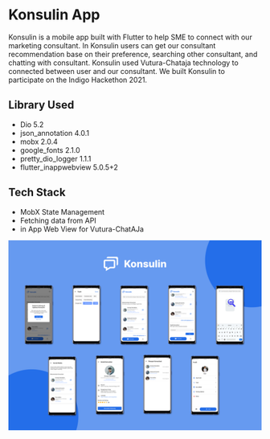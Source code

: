 # Konsulin App

Konsulin is a mobile app built with Flutter to help SME to connect with our marketing consultant. In Konsulin users can get our consultant recommendation base on their preference, searching other consultant, and chatting with consultant. Konsulin used Vutura-Chataja technology to connected between user and our consultant. We built Konsulin to participate on the Indigo Hackethon 2021.

## Library Used

- Dio 5.2
- json_annotation 4.0.1
- mobx 2.0.4
- google_fonts 2.1.0
- pretty_dio_logger 1.1.1
- flutter_inappwebview 5.0.5+2

## Tech Stack

- MobX State Management
- Fetching data from API
- in App Web View for Vutura-ChatAJa


![App Display](https://github.com/galangajisusanto/konsulin/blob/master/image/konsulin_image.png)


